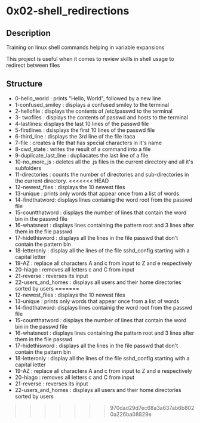 # 0x02-shell_redirections

## Description
  Training on linux shell commands helping in  variable expansions

  This project is useful when it comes to review skills in shell usage to redirect between files

## Structure
 *  0-hello_world : prints "Hello, World", followed by a new line
 *  1-confused_smiley : displays a confused smiley to the terminal
 *  2-hellofile : displays the contents of /etc/passwd to the terminal
 *  3- twofiles : displays the contents of passwd and hosts to the terminal
 *  4-lastlines: displays the last 10 lines of the passwd file
 *  5-firstlines : dsisplays the first 10 lines of the passwd file
 *  6-third_line : displays the 3rd line of the file itaca
 *  7-file : creates a file that has special characters in it's name
 *  8-cwd_state : writes the result of a command into a file
 *  9-duplicate_last_line : dupliacates the last line of a file
 *  10-no_more_js : deletes all the .js files in the current directory and all it's subfolders
 *  11-directories : counts the number of directories and sub-directories in the current directory.
<<<<<<< HEAD
 *  12-newest_files : displays the 10 newest files
 *  13-unique : prints only words that appear once from a list of words
 *  14-findthatword: displays lines containig the word root from the passwd file
 *  15-countthatword : displays the number of lines that contain the word bin in the passwd file
 *  16-whatsnext : displays lines containing the pattern root and 3 lines after them in the file passwd
 *  17-hidethisword : displays all the lines in the file passwd that don't contain the pattern bin
 *  18-letteronly : display all the lines of the file sshd_config starting with a capital letter
 *  19-AZ : replace all characters A and c from input to Z and e respectively
 *  20-hiago : removes all letters c and C from input
 *  21-reverse : reverses its input
 *  22-users_and_homes : displays all users and their home directories sorted by users
=======
 * 12-newest_files : displays the 10 newest files
 * 13-unique : prints only words that appear once from a list of words
 * 14-findthatword: displays lines containig the word root from the passwd file
 * 15-countthatword : displays the number of lines that contain the word bin in the passwd file
 * 16-whatsnext : displays lines containing the pattern root and 3 lines after them in the file passwd
 * 17-hidethisword : displays all the lines in the file passwd that don't contain the pattern bin 
 * 18-letteronly : display all the lines of the file sshd_config starting with a capital letter 
 * 19-AZ : replace all characters A and c from input to Z and e respectively
 * 20-hiago : removes all letters c and C from input
 * 21-reverse : reverses its input
 * 22-users_and_homes : displays all users and their home directories sorted by users
>>>>>>> 970dad29d7ec68a3a637ab6b8020a226ba08829e

